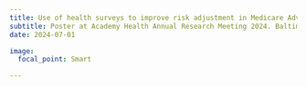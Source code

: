 ```yaml
---
title: Use of health surveys to improve risk adjustment in Medicare Advantage
subtitle: Poster at Academy Health Annual Research Meeting 2024. Baltimore, MD.
date: 2024-07-01

image:
  focal_point: Smart

---
```

